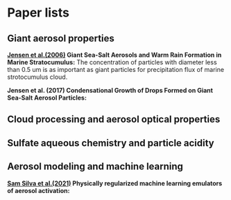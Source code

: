 # Paper lists
## Giant aerosol properties
**[Jensen et al.(2006)](https://doi.org/10.1175/2008JAS2617.1) Giant Sea-Salt Aerosols and Warm Rain Formation in Marine Stratocumulus:** The concentration of particles with diameter less than 0.5 um is 
as important as giant particles for precipitation flux of marine strotocumulus cloud.

**Jensen et al. (2017) Condensational Growth of Drops Formed on Giant Sea-Salt Aerosol Particles:** 
## Cloud processing and aerosol optical properties
## Sulfate aqueous chemistry and particle acidity
## Aerosol modeling and machine learning 
**[Sam Silva et al.(2021)](https://gmd.copernicus.org/articles/14/3067/2021/gmd-14-3067-2021.html) Physically regularized machine learning emulators of aerosol activation:**
